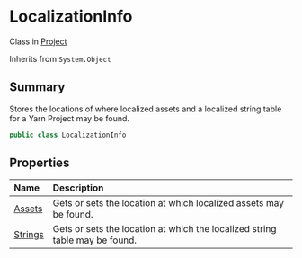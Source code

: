 # LocalizationInfo

Class in [Project](/api/csharp/yarn.compiler.project.md)

Inherits from `System.Object`

## Summary


Stores the locations of where localized assets and a localized
string table for a Yarn Project may be found.


```csharp
public class LocalizationInfo
```

## Properties

|Name|Description|
|:---|:---|
|[Assets](/api/csharp/yarn.compiler.project.localizationinfo.assets.md)|Gets or sets the location at which localized assets may be found.|
|[Strings](/api/csharp/yarn.compiler.project.localizationinfo.strings.md)|Gets or sets the location at which the localized string table may be found.|

